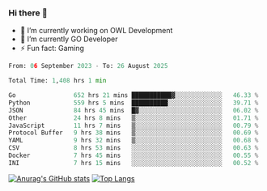### Hi there 👋 

- 🔭 I’m currently working on OWL Development
- 🌱 I’m currently GO Developer
-  ⚡ Fun fact: Gaming
  
  <!--
- 👯 I’m looking to collaborate on ...
- 🤔 I’m looking for help with ...
- 💬 Ask me about ...
- 📫 How to reach me: ...
- 😄 Pronouns: ...
-->

<!--START_SECTION:waka-->

```python
From: 06 September 2023 - To: 26 August 2025

Total Time: 1,408 hrs 1 min

Go                652 hrs 21 mins ███████████▓░░░░░░░░░░░░░   46.33 %
Python            559 hrs 5 mins  ██████████░░░░░░░░░░░░░░░   39.71 %
JSON              84 hrs 45 mins  █▓░░░░░░░░░░░░░░░░░░░░░░░   06.02 %
Other             24 hrs 8 mins   ▒░░░░░░░░░░░░░░░░░░░░░░░░   01.71 %
JavaScript        11 hrs 7 mins   ▒░░░░░░░░░░░░░░░░░░░░░░░░   00.79 %
Protocol Buffer   9 hrs 38 mins   ▒░░░░░░░░░░░░░░░░░░░░░░░░   00.69 %
YAML              9 hrs 32 mins   ▒░░░░░░░░░░░░░░░░░░░░░░░░   00.68 %
CSV               8 hrs 53 mins   ░░░░░░░░░░░░░░░░░░░░░░░░░   00.63 %
Docker            7 hrs 45 mins   ░░░░░░░░░░░░░░░░░░░░░░░░░   00.55 %
INI               7 hrs 15 mins   ░░░░░░░░░░░░░░░░░░░░░░░░░   00.52 %
```

<!--END_SECTION:waka-->

[![Anurag's GitHub stats](https://github-readme-stats.vercel.app/api?username=aebalz&show_icons=true&theme=codeSTACKr)](https://github.com/anuraghazra/github-readme-stats)
[![Top Langs](https://github-readme-stats.vercel.app/api/top-langs/?username=aebalz&layout=compact&card_width=350&theme=codeSTACKr)](https://github.com/anuraghazra/github-readme-stats)
<!-- [![Readme Card](https://github-readme-stats.vercel.app/api/pin/?username=aebalz&repo=go-gin-gone&show_owner=true)](https://github.com/anuraghazra/github-readme-stats)-->
